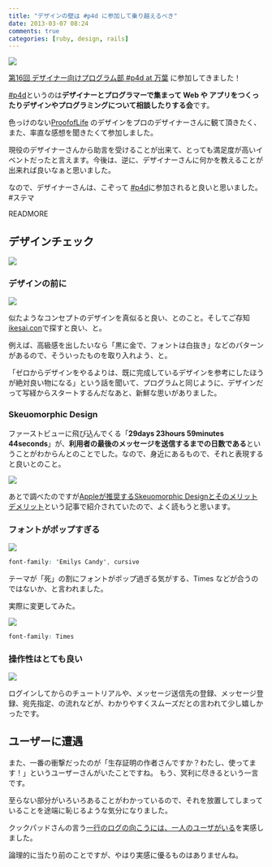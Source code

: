```yaml
---
title: "デザインの壁は #p4d に参加して乗り越えるべき"
date: 2013-03-07 08:24
comments: true
categories: [ruby, design, rails]
---
```


<img class='img-thumbnail' src='/images/2013/p4d.png' />

[第16回 デザイナー向けプログラム部 #p4d at 万葉](http://connpass.com/event/1849/) に参加してきました！

[#p4d](http://prog4designer.github.com/)というのは**デザイナーとプログラマーで集まって Web や アプリをつくったりデザインやプログラミングについて相談したりする会**です。

色っけのない[ProofofLife](http://proofoflife.me/ja) のデザインをプロのデザイナーさんに観て頂きたく、また、率直な感想を聞きたくて参加しました。

現役のデザイナーさんから助言を受けることが出来て、とっても満足度が高いイベントだったと言えます。今後は、逆に、デザイナーさんに何かを教えることが出来れば良いなぁと思いました。

なので、デザイナーさんは、こぞって [#p4d](http://connpass.com/series/155/)に参加されると良いと思いました。 #ステマ

READMORE

## デザインチェック

<img class='img-thumbnail' src='/images/2012/proofoflife.png' />

### デザインの前に

<img class='img-thumbnail' src='/images/2013/ikesai.png' />

似たようなコンセプトのデザインを真似ると良い、とのこと。そしてご存知[ikesai.con](http://www.ikesai.com)で探すと良い、と。

例えば、高級感を出したいなら「黒に金で、フォントは白抜き」などのパターンがあるので、そういったものを取り入れよう、と。

「ゼロからデザインをやるよりは、既に完成しているデザインを参考にしたほうが絶対良い物になる」という話を聞いて、プログラムと同じように、デザインだって写経からスタートするんだなあと、新鮮な思いがありました。

### Skeuomorphic Design

ファーストビューに飛び込んでくる「**29days 23hours 59minutes 44seconds**」が、**利用者の最後のメッセージを送信するまでの日数である**ということがわからんとのことでした。なので、身近にあるもので、それと表現すると良いとのこと。

<img class='img-thumbnail' src='/images/2013/iphone_calender_icon.jpg' />

あとで調べたのですが[Appleが推奨するSkeuomorphic Designとそのメリットデメリット](http://design-spice.com/2012/04/06/skeuomorphic-design/)という記事で紹介されていたので、よく読もうと思います。

### フォントがポップすぎる

<img class='img-thumbnail' src='/images/2013/pop_font.png'>

``` css
font-family: 'Emilys Candy', cursive
```

テーマが「死」の割にフォントがポップ過ぎる気がする、Times などが合うのではないか、と言われました。

実際に変更してみた。

<img class='img-thumbnail' src='/images/2013/times_font.png' />

``` css
font-family: Times
```
### 操作性はとても良い

<img class='img-thumbnail' src='/images/2013/inside_proofoflife.png' />

ログインしてからのチュートリアルや、メッセージ送信先の登録、メッセージ登録、宛先指定、の流れなどが、わかりやすくスムーズだとの言われて少し嬉しかったです。

## ユーザーに遭遇

また、一番の衝撃だったのが「生存証明の作者さんですか？わたし、使ってます！」というユーザーさんがいたことですね。
もう、冥利に尽きるという一言です。

至らない部分がいろいろあることがわかっているので、それを放置してしまっていることを途端に恥じるような気分になりました。

クックパッドさんの言う[一行のログの向こうには、一人のユーザがいる](http://ihara2525.tumblr.com/post/17029509298)を実感しました。

論理的に当たり前のことですが、やはり実感に優るものはありませんね。


